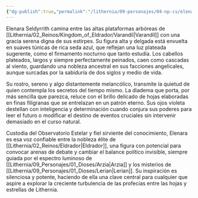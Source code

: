 ```yaml
---
{"dg-publish":true,"permalink":"/lithernia/09-personajes/04-np-cs/elenara-seldyrrith/","title":"Elenara Seldyrrith","tags":["lithernia","personaje"]}
---
```


Elenara Seldyrrith camina entre las altas plataformas arbóreas de [[Lithernia/02_Reinos/Kingdom_of_Eldrador/Varandil\|Varandil]] con una gracia serena digna de sus estirpes. Su figura alta y delgada está envuelta en suaves túnicas de rica seda azul, que reflejan una luz plateada sugerente, como el firmamento nocturno que tanto estudia. Los cabellos plateados, largos y siempre perfectamente peinados, caen como cascadas al viento, guardando una nobleza ancestral en sus facciones angelicales, aunque surcadas por la sabiduría de dos siglos y medio de vida.

Su rostro, sereno y algo distantemente melancólico, transmite la quietud de quien contempla los secretos del tiempo mismo. La diadema que porta, por más sencilla que parezca, reluce con el brillo delicado de hojas elaboradas en finas filigranas que se entrelazan en un patrón eterno. Sus ojos violeta destellan con inteligencia y determinación cuando conjura sus poderes para leer el futuro o modificar el destino de eventos cruciales sin intervenir demasiado en el curso natural.

Custodia del Observatorio Estelar y fiel sirviente del conocimiento, Elenara es esa voz confiable entre la nobleza élite de [[Lithernia/02_Reinos/Eldrador\|Eldrador]], una figura con potencial para convocar arenas de debate y cambiar el balance político invisible, siempre guiada por el espectro luminoso de [[Lithernia/09_Personajes/01_Dioses/Arzia\|Arzia]] y los misterios de [[Lithernia/09_Personajes/01_Dioses/Lerian\|Lerian]]. Su inspiración es silenciosa y potente, haciendo de ella una clave central para cualquier que aspire a explorar la creciente turbulencia de las profecías entre las hojas y estrellas de Lithernia.